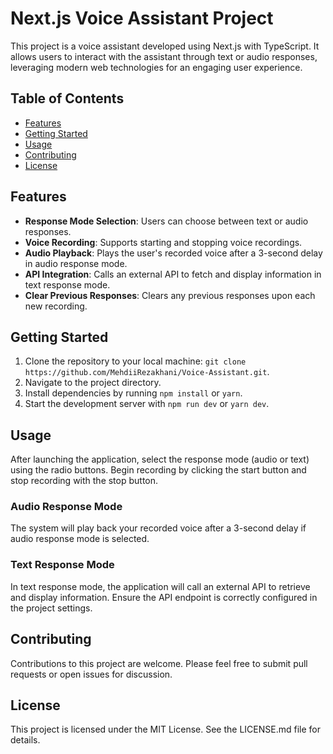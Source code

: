 # Next.js Voice Assistant Project

This project is a voice assistant developed using Next.js with TypeScript. It allows users to interact with the assistant through text or audio responses, leveraging modern web technologies for an engaging user experience.

## Table of Contents

- [Features](#features)
- [Getting Started](#getting-started)
- [Usage](#usage)
- [Contributing](#contributing)
- [License](#license)

## Features

- **Response Mode Selection**: Users can choose between text or audio responses.
- **Voice Recording**: Supports starting and stopping voice recordings.
- **Audio Playback**: Plays the user's recorded voice after a 3-second delay in audio response mode.
- **API Integration**: Calls an external API to fetch and display information in text response mode.
- **Clear Previous Responses**: Clears any previous responses upon each new recording.

## Getting Started

1. Clone the repository to your local machine: `git clone https://github.com/MehdiiRezakhani/Voice-Assistant.git`.
2. Navigate to the project directory.
3. Install dependencies by running `npm install` or `yarn`.
4. Start the development server with `npm run dev` or `yarn dev`.

## Usage

After launching the application, select the response mode (audio or text) using the radio buttons. Begin recording by clicking the start button and stop recording with the stop button.

### Audio Response Mode

The system will play back your recorded voice after a 3-second delay if audio response mode is selected.

### Text Response Mode

In text response mode, the application will call an external API to retrieve and display information. Ensure the API endpoint is correctly configured in the project settings.

## Contributing

Contributions to this project are welcome. Please feel free to submit pull requests or open issues for discussion.

## License

This project is licensed under the MIT License. See the LICENSE.md file for details.
